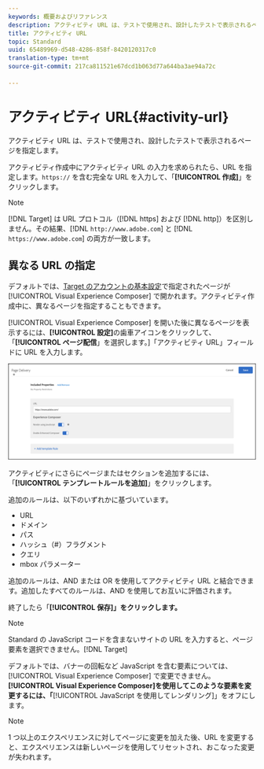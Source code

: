 ```yaml
---
keywords: 概要およびリファレンス
description: アクティビティ URL は、テストで使用され、設計したテストで表示されるページを指定します。
title: アクティビティ URL
topic: Standard
uuid: 65489969-d548-4286-858f-8420120317c0
translation-type: tm+mt
source-git-commit: 217ca811521e67dcd1b063d77a644ba3ae94a72c

---
```



# アクティビティ URL{#activity-url}

アクティビティ URL は、テストで使用され、設計したテストで表示されるページを指定します。

アクティビティ作成中にアクティビティ URL の入力を求められたら、URL を指定します。`https://` を含む完全な URL を入力して、「**[!UICONTROL 作成]**」をクリックします。

>[!NOTE]
>
>[!DNL Target] は URL プロトコル（[!DNL https] および [!DNL http]）を区別しません。その結果、[!DNL `http://www.adobe.com`] と [!DNL `https://www.adobe.com`] の両方が一致します。

## 異なる URL の指定

デフォルトでは、[Target のアカウントの基本設定](/help/administrating-target/r-target-account-preferences/target-account-preferences.md)で指定されたページが [!UICONTROL Visual Experience Composer] で開かれます。アクティビティ作成中に、異なるページを指定することもできます。

[!UICONTROL Visual Experience Composer] を開いた後に異なるページを表示するには、**[!UICONTROL 設定]**&#x200B;の歯車アイコンをクリックして、「**[!UICONTROL ページ配信**」を選択します。]「アクティビティ URL」フィールドに URL を入力します。

![ページ配信ダイアログボックス](/help/c-activities/t-test-ab/t-test-create-ab/assets/url-config-new.png)

アクティビティにさらにページまたはセクションを追加するには、「**[!UICONTROL テンプレートルールを追加]**」をクリックします。

追加のルールは、以下のいずれかに基づいています。

* URL
* ドメイン
* パス
* ハッシュ（#）フラグメント
* クエリ
* mbox パラメーター

追加のルールは、AND または OR を使用してアクティビティ URL と結合できます。追加したすべてのルールは、AND を使用してお互いに評価されます。

終了したら「**[!UICONTROL 保存]」をクリックします。**

>[!NOTE]
>
>Standard の JavaScript コードを含まないサイトの URL を入力すると、ページ要素を選択できません。[!DNL Target]

デフォルトでは、バナーの回転など JavaScript を含む要素については、[!UICONTROL Visual Experience Composer] で変更できません。**[!UICONTROL Visual Experience Composer]を使用してこのような要素を変更するには、「**[!UICONTROL JavaScript を使用してレンダリング]」をオフにします。

>[!NOTE]
>
>1 つ以上のエクスペリエンスに対してページに変更を加えた後、URL を変更すると、エクスペリエンスは新しいページを使用してリセットされ、おこなった変更が失われます。
